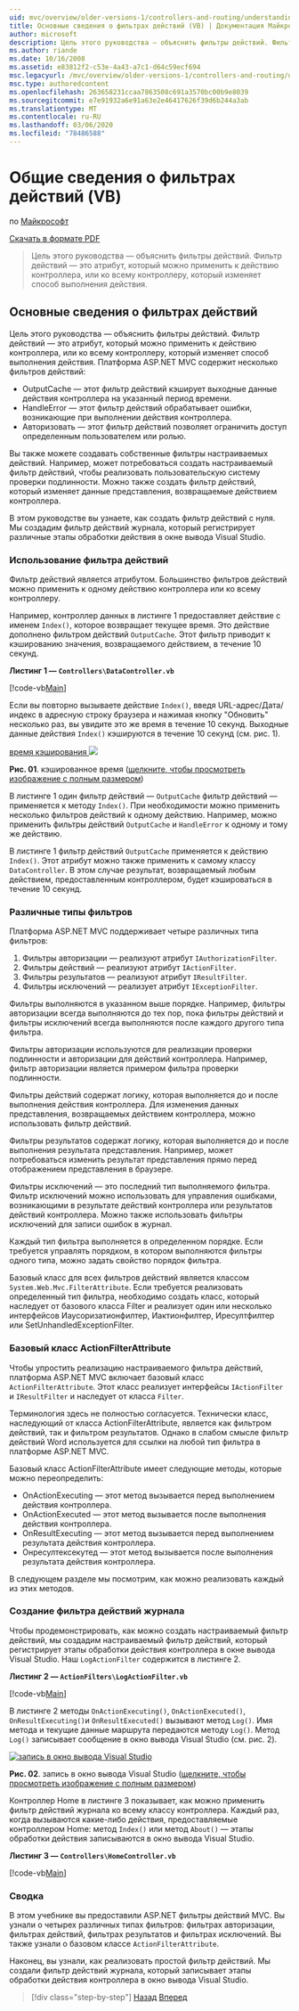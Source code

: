 ```yaml
---
uid: mvc/overview/older-versions-1/controllers-and-routing/understanding-action-filters-vb
title: Основные сведения о фильтрах действий (VB) | Документация Майкрософт
author: microsoft
description: Цель этого руководства — объяснить фильтры действий. Фильтр действий — это атрибут, который можно применить к действию контроллера, или ко всему контроллеру...
ms.author: riande
ms.date: 10/16/2008
ms.assetid: e83812f2-c53e-4a43-a7c1-d64c59ecf694
msc.legacyurl: /mvc/overview/older-versions-1/controllers-and-routing/understanding-action-filters-vb
msc.type: authoredcontent
ms.openlocfilehash: 263658231ccaa7863508c691a3570bc00b9e8039
ms.sourcegitcommit: e7e91932a6e91a63e2e46417626f39d6b244a3ab
ms.translationtype: MT
ms.contentlocale: ru-RU
ms.lasthandoff: 03/06/2020
ms.locfileid: "78486588"
---
```

# <a name="understanding-action-filters-vb"></a>Общие сведения о фильтрах действий (VB)

по [Майкрософт](https://github.com/microsoft)

[Скачать в формате PDF](https://download.microsoft.com/download/e/f/3/ef3f2ff6-7424-48f7-bdaa-180ef64c3490/ASPNET_MVC_Tutorial_14_VB.pdf)

> Цель этого руководства — объяснить фильтры действий. Фильтр действий — это атрибут, который можно применить к действию контроллера, или ко всему контроллеру, который изменяет способ выполнения действия.

## <a name="understanding-action-filters"></a>Основные сведения о фильтрах действий

Цель этого руководства — объяснить фильтры действий. Фильтр действий — это атрибут, который можно применить к действию контроллера, или ко всему контроллеру, который изменяет способ выполнения действия. Платформа ASP.NET MVC содержит несколько фильтров действий:

- OutputCache — этот фильтр действий кэширует выходные данные действия контроллера на указанный период времени.
- HandleError — этот фильтр действий обрабатывает ошибки, возникающие при выполнении действия контроллера.
- Авторизовать — этот фильтр действий позволяет ограничить доступ определенным пользователем или ролью.

Вы также можете создавать собственные фильтры настраиваемых действий. Например, может потребоваться создать настраиваемый фильтр действий, чтобы реализовать пользовательскую систему проверки подлинности. Можно также создать фильтр действий, который изменяет данные представления, возвращаемые действием контроллера.

В этом руководстве вы узнаете, как создать фильтр действий с нуля. Мы создадим фильтр действий журнала, который регистрирует различные этапы обработки действия в окне вывода Visual Studio.

### <a name="using-an-action-filter"></a>Использование фильтра действий

Фильтр действий является атрибутом. Большинство фильтров действий можно применить к одному действию контроллера или ко всему контроллеру.

Например, контроллер данных в листинге 1 предоставляет действие с именем `Index()`, которое возвращает текущее время. Это действие дополнено фильтром действий `OutputCache`. Этот фильтр приводит к кэшированию значения, возвращаемого действием, в течение 10 секунд.

**Листинг 1 — `Controllers\DataController.vb`**

[!code-vb[Main](understanding-action-filters-vb/samples/sample1.vb)]

Если вы повторно вызываете действие `Index()`, введя URL-адрес/Дата/индекс в адресную строку браузера и нажимая кнопку "Обновить" несколько раз, вы увидите это же время в течение 10 секунд. Выходные данные действия `Index()` кэшируются в течение 10 секунд (см. рис. 1).

[время кэширования ![](understanding-action-filters-vb/_static/image2.png)](understanding-action-filters-vb/_static/image1.png)

**Рис. 01**. кэшированное время ([щелкните, чтобы просмотреть изображение с полным размером](understanding-action-filters-vb/_static/image3.png))

В листинге 1 один фильтр действий — `OutputCache` фильтр действий — применяется к методу `Index()`. При необходимости можно применить несколько фильтров действий к одному действию. Например, можно применить фильтры действий `OutputCache` и `HandleError` к одному и тому же действию.

В листинге 1 фильтр действий `OutputCache` применяется к действию `Index()`. Этот атрибут можно также применить к самому классу `DataController`. В этом случае результат, возвращаемый любым действием, предоставленным контроллером, будет кэшироваться в течение 10 секунд.

### <a name="the-different-types-of-filters"></a>Различные типы фильтров

Платформа ASP.NET MVC поддерживает четыре различных типа фильтров:

1. Фильтры авторизации — реализуют атрибут `IAuthorizationFilter`.
2. Фильтры действий — реализуют атрибут `IActionFilter`.
3. Фильтры результатов — реализуют атрибут `IResultFilter`.
4. Фильтры исключений — реализует атрибут `IExceptionFilter`.

Фильтры выполняются в указанном выше порядке. Например, фильтры авторизации всегда выполняются до тех пор, пока фильтры действий и фильтры исключений всегда выполняются после каждого другого типа фильтра.

Фильтры авторизации используются для реализации проверки подлинности и авторизации для действий контроллера. Например, фильтр авторизации является примером фильтра проверки подлинности.

Фильтры действий содержат логику, которая выполняется до и после выполнения действия контроллера. Для изменения данных представления, возвращаемых действием контроллера, можно использовать фильтр действий.

Фильтры результатов содержат логику, которая выполняется до и после выполнения результата представления. Например, может потребоваться изменить результат представления прямо перед отображением представления в браузере.

Фильтры исключений — это последний тип выполняемого фильтра. Фильтр исключений можно использовать для управления ошибками, возникающими в результате действий контроллера или результатов действий контроллера. Можно также использовать фильтры исключений для записи ошибок в журнал.

Каждый тип фильтра выполняется в определенном порядке. Если требуется управлять порядком, в котором выполняются фильтры одного типа, можно задать свойство порядок фильтра.

Базовый класс для всех фильтров действий является классом `System.Web.Mvc.FilterAttribute`. Если требуется реализовать определенный тип фильтра, необходимо создать класс, который наследует от базового класса Filter и реализует один или несколько интерфейсов Иаусоризатионфилтер, Иактионфилтер, Иресултфилтер или SetUnhandledExceptionFilter.

### <a name="the-base-actionfilterattribute-class"></a>Базовый класс ActionFilterAttribute

Чтобы упростить реализацию настраиваемого фильтра действий, платформа ASP.NET MVC включает базовый класс `ActionFilterAttribute`. Этот класс реализует интерфейсы `IActionFilter` и `IResultFilter` и наследует от класса `Filter`.

Терминология здесь не полностью согласуется. Технически класс, наследующий от класса ActionFilterAttribute, является как фильтром действий, так и фильтром результатов. Однако в слабом смысле фильтр действий Word используется для ссылки на любой тип фильтра в платформе ASP.NET MVC.

Базовый класс ActionFilterAttribute имеет следующие методы, которые можно переопределить:

- OnActionExecuting — этот метод вызывается перед выполнением действия контроллера.
- OnActionExecuted — этот метод вызывается после выполнения действия контроллера.
- OnResultExecuting — этот метод вызывается перед выполнением результата действия контроллера.
- Онресултексекутед — этот метод вызывается после выполнения результата действия контроллера.

В следующем разделе мы посмотрим, как можно реализовать каждый из этих методов.

### <a name="creating-a-log-action-filter"></a>Создание фильтра действий журнала

Чтобы продемонстрировать, как можно создать настраиваемый фильтр действий, мы создадим настраиваемый фильтр действий, который регистрирует этапы обработки действия контроллера в окне вывода Visual Studio. Наш `LogActionFilter` содержится в листинге 2.

**Листинг 2 — `ActionFilters\LogActionFilter.vb`**

[!code-vb[Main](understanding-action-filters-vb/samples/sample2.vb)]

В листинге 2 методы `OnActionExecuting()`, `OnActionExecuted()`, `OnResultExecuting()`и `OnResultExecuted()` вызывают метод `Log()`. Имя метода и текущие данные маршрута передаются методу `Log()`. Метод `Log()` записывает сообщение в окно вывода Visual Studio (см. рис. 2).

[![запись в окно вывода Visual Studio](understanding-action-filters-vb/_static/image5.png)](understanding-action-filters-vb/_static/image4.png)

**Рис. 02**. запись в окно вывода Visual Studio ([щелкните, чтобы просмотреть изображение с полным размером](understanding-action-filters-vb/_static/image6.png))

Контроллер Home в листинге 3 показывает, как можно применить фильтр действий журнала ко всему классу контроллера. Каждый раз, когда вызываются какие-либо действия, предоставляемые контроллером Home: метод `Index()` или метод `About()` — этапы обработки действия записываются в окно вывода Visual Studio.

**Листинг 3 — `Controllers\HomeController.vb`**

[!code-vb[Main](understanding-action-filters-vb/samples/sample3.vb)]

### <a name="summary"></a>Сводка

В этом учебнике вы предоставили ASP.NET фильтры действий MVC. Вы узнали о четырех различных типах фильтров: фильтрах авторизации, фильтрах действий, фильтрах результатов и фильтрах исключений. Вы также узнали о базовом классе `ActionFilterAttribute`.

Наконец, вы узнали, как реализовать простой фильтр действий. Мы создали фильтр действий журнала, который записывает этапы обработки действия контроллера в окно вывода Visual Studio.

> [!div class="step-by-step"]
> [Назад](asp-net-mvc-routing-overview-vb.md)
> [Вперед](improving-performance-with-output-caching-vb.md)
